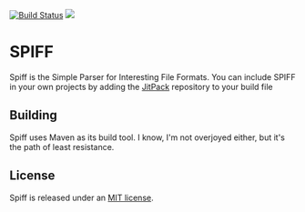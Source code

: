 [![Build Status](https://travis-ci.org/revbingo/SPIFF.svg?branch=master)](https://travis-ci.org/revbingo/SPIFF) [![](https://jitpack.io/v/revbingo/SPIFF.svg)](https://jitpack.io/#revbingo/SPIFF)

# SPIFF

Spiff is the Simple Parser for Interesting File Formats.  You can include SPIFF in your own projects by adding the [JitPack](https://jitpack.io/#revbingo/SPIFF/0.3.0) repository to your build file

## Building

Spiff uses Maven as its build tool. I know, I'm not overjoyed either, but it's the path of least resistance.

## License

Spiff is released under an [MIT license](https://tldrlegal.com/license/mit-license).